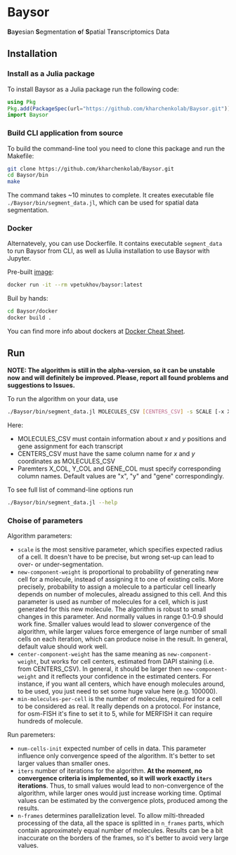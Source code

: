 # Baysor

**B**a**y**esian **S**egmentation **o**f **S**patial T**r**anscriptomics Data

## Installation

### Install as a Julia package

To install Baysor as a Julia package run the following code:

```julia
using Pkg
Pkg.add(PackageSpec(url="https://github.com/kharchenkolab/Baysor.git"))
import Baysor
```

### Build CLI application from source

To build the command-line tool you need to clone this package and run the Makefile:

```bash
git clone https://github.com/kharchenkolab/Baysor.git
cd Baysor/bin
make
```

The command takes ~10 minutes to complete. It creates executable file `./Baysor/bin/segment_data.jl`, which can be used for spatial data segmentation.

### Docker

Alternatevely, you can use Dockerfile. It contains executable `segment_data` to run Baysor from CLI, as well as IJulia installation to use Baysor with Jupyter.

Pre-built [image](https://hub.docker.com/r/vpetukhov/baysor):

```bash
docker run -it --rm vpetukhov/baysor:latest
```

Buil by hands:

```bash
cd Baysor/docker
docker build .
```

You can find more info about dockers at [Docker Cheat Sheet](https://github.com/wsargent/docker-cheat-sheet).

## Run

**NOTE: The algorithm is still in the alpha-version, so it can be unstable now and will definitely be improved. Please, report all found problems and suggestions to Issues.**

To run the algorithm on your data, use

```bash
./Baysor/bin/segment_data.jl MOLECULES_CSV [CENTERS_CSV] -s SCALE [-x X_COL -y Y_COL --gene GENE_COL]
```

Here:

- MOLECULES_CSV must contain information about *x* and *y* positions and gene assignment for each transcript
- CENTERS_CSV must have the same column name for *x* and *y* coordinates as MOLECULES_CSV
- Paremters X_COL, Y_COL and GENE_COL must specify corresponding column names. Default values are "x", "y" and "gene" correspondingly.

To see full list of command-line options run

```bash
./Baysor/bin/segment_data.jl --help
```

### Choise of parameters

Algorithm parameters:

- `scale` is the most sensitive parameter, which specifies expected radius of a cell. It doesn't have to be precise, but wrong set-up can lead to over- or under-segmentation.
- `new-component-weight` is proportional to probability of generating new cell for a molecule, instead of assigning it to one of existing cells. More precisely, probability to assign a molecule to a particular cell linearly depends on number of molecules, alreadu assigned to this cell. And this parameter is used as number of molecules for a cell, which is just generated for this new molecule. The algorithm is robust to small changes in this parameter. And normally values in range 0.1-0.9 should work fine. Smaller values would lead to slower convergence of the algorithm, while larger values force emergence of large number of small cells on each iteration, which can produce noise in the result. In general, default value should work well.
- `center-component-weight` has the same meaning as `new-component-weight`, but works for cell centers, estimated from DAPI staining (i.e. from CENTERS_CSV). In general, it should be larger then `new-component-weight` and it reflects your confidence in the estimated centers. For instance, if you want all centers, which have enough molecules around, to be used, you just need to set some huge value here (e.g. 100000).
- `min-molecules-per-cell` is the number of molecules, required for a cell to be considered as real. It really depends on a protocol. For instance, for osm-FISH it's fine to set it to 5, while for MERFISH it can require hundreds of molecule.

Run paremeters:

- `num-cells-init` expected number of cells in data. This parameter influence only convergence speed of the algorithm. It's better to set larger values than smaller ones.
- `iters` number of iterations for the algorithm. **At the moment, no convergence criteria is implemented, so it will work exactly `iters` iterations**. Thus, to small values would lead to non-convergence of the algorithm, while larger ones would just increase working time. Optimal values can be estimated by the convergence plots, produced among the results.
- `n-frames` determines parallelization level. To allow milti-threaded processing of the data, all the space is splitted in `n_frames` parts, which contain approximately equal number of molecules. Results can be a bit inaccurate on the borders of the frames, so it's better to avoid very large values.
